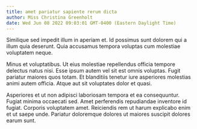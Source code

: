 ```yaml
---
title: amet pariatur sapiente rerum dicta
author: Miss Christina Greenholt
date: Wed Jun 08 2022 09:03:01 GMT-0400 (Eastern Daylight Time)
---
```

Similique sed impedit illum in aperiam et. Id possimus sunt dolorem qui a illum quia deserunt. Quia accusamus tempora voluptas cum molestiae voluptatem neque.

 Minus et voluptatibus. Ut eius molestiae repellendus officia tempore delectus natus nisi. Esse ipsum autem vel sit est omnis voluptas. Fugit pariatur maiores quos totam. Et blanditiis tenetur iure asperiores molestias animi autem officia. Atque aut sit voluptates dolor et quasi.

 Asperiores et ut non adipisci laboriosam tempora et ea consequuntur. Fugiat minima occaecati sed. Amet perferendis repudiandae inventore id fugiat. Corporis voluptatem amet. Reiciendis rem ut harum explicabo enim et ut saepe unde. Pariatur doloremque dolores ut maiores suscipit dolores earum sunt.
